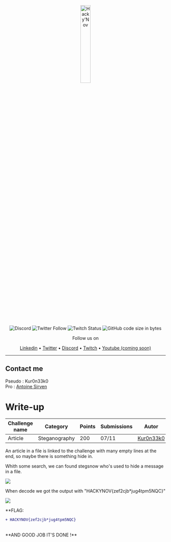 <div align="center">
  <a href="https://hackynov.fr"><img src="https://i.imgur.com/XGJF8Xu.png" alt="Hacky'Nov" width="25%"></a>
  <br><br>
  
  ![Discord](https://img.shields.io/discord/897766049099956284?label=Discord&style=for-the-badge)
  ![Twitter Follow](https://img.shields.io/twitter/follow/HackyNov?color=%231d9bf0&label=Twitter&style=for-the-badge)
  ![Twitch Status](https://img.shields.io/twitch/status/hackynov?color=%23772ce8&style=for-the-badge)
  ![GitHub code size in bytes](https://img.shields.io/github/languages/code-size/Kur0n33k0/HackyNov_CTFD?color=green&label=size&style=for-the-badge)
  
  <p>Follow us on</p>
  <a href="https://www.linkedin.com/company/hacky-nov/">Linkedin</a>
  •
  <a href="https://twitter.com/HackyNov">Twitter</a>
  •
  <a href="https://discord.gg/JGue7PhV">Discord</a>
  •
  <a href="https://www.twitch.tv/hackynov">Twitch</a>
  •
  <a href="">Youtube (coming soon)</a>
</div>

----
## Contact me

Pseudo : Kur0n33k0<br/>
Pro : [Antoine Sirven](https://www.linkedin.com/in/antoine-sirven-as/)

# Write-up

| Challenge name  | Category | Points | Submissions | Autor |
|-----------------|---------------|------------------|----------------------|----------------------|
| Article      | Steganography  | 200 | 07/11 | [Kur0n33k0](https://www.linkedin.com/in/antoine-sirven-as/)|

An article in a file is linked to the challenge with many empty lines at the end, so maybe there is something hide in.

Whith some search, we can found stegsnow who's used to hide a message in a file.

<img src="https://i.imgur.com/vuVLucm.png">

When decode we got the output with "HACKYNOV{zef2cjb*jug4tpm5NQC}"

<img src="https://i.imgur.com/mLMgDan.png">

**FLAG: 
```diff
+ HACKYNOV{zef2cjb*jug4tpm5NQC}
```
<br/>
**AND GOOD JOB IT'S DONE !**
